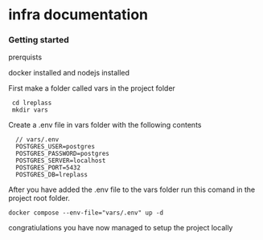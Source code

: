 # infra documentation



### Getting started

prerquists 

docker installed and nodejs installed



First make a folder called vars in the project folder
```shell
 cd lreplass
 mkdir vars
```

Create a .env file in vars folder with the following contents

```
  // vars/.env
  POSTGRES_USER=postgres
  POSTGRES_PASSWORD=postgres
  POSTGRES_SERVER=localhost
  POSTGRES_PORT=5432
  POSTGRES_DB=lreplass
```
After you have added the .env file to the vars folder run this comand in the project root folder.

```shell
docker compose --env-file="vars/.env" up -d
```
congratiulations you have now managed to setup the project locally 